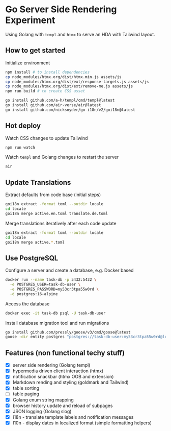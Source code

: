 # Go Server Side Rendering Experiment

Using Golang with `templ` and `htmx` to serve an HDA with Tailwind layout.

## How to get started

Initialize environment

```sh
npm install # to install dependencies
cp node_modules/htmx.org/dist/htmx.min.js assets/js
cp node_modules/htmx.org/dist/ext/response-targets.js assets/js
cp node_modules/htmx.org/dist/ext/remove-me.js assets/js
npm run build # to create CSS asset

go install github.com/a-h/templ/cmd/templ@latest
go install github.com/air-verse/air@latest
go install github.com/nicksnyder/go-i18n/v2/goi18n@latest
```

## Hot deploy

Watch CSS changes to update Tailwind

```sh
npm run watch
```

Watch `templ` and Golang changes to restart the server

```sh
air
```

## Update Translations

Extract defaults from code base (initial steps)

```sh
goi18n extract -format toml --outdir locale
cd locale
goi18n merge active.en.toml translate.de.toml
```

Merge translations iteratively after each code update

```sh
goi18n extract -format toml --outdir locale
cd locale
goi18n merge active.*.toml
```

## Use PostgreSQL

Configure a server and create a database, e.g. Docker based

```sh
docker run --name task-db -p 5432:5432 \
  -e POSTGRES_USER=task-db-user \
  -e POSTGRES_PASSWORD=my53cr3tpa55w0rd \
  -d postgres:16-alpine
```

Access the database

```sh
docker exec -it task-db psql -U task-db-user
```

Install database migration tool and run migrations

```sh
go install github.com/pressly/goose/v3/cmd/goose@latest
goose -dir entity postgres "postgres://task-db-user:my53cr3tpa55w0rd@localhost" up
```

## Features (non functional techy stuff)

- [x] server side rendering (Golang templ)
- [x] hypermedia driven client interaction (htmx)
- [x] notification snackbar (htmx OOB and extension)
- [x] Markdown rending and styling (goldmark and Tailwind)
- [x] table sorting
- [ ] table paging
- [x] Golang enum string mapping
- [x] browser history update and reload of subpages
- [x] JSON logging (Golang slog)
- [x] i18n - translate template labels and notification messages
- [x] l10n - display dates in localized format (simple formatting helpers)
